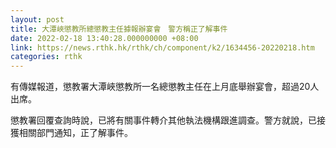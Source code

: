 ```yaml
---
layout: post
title: 大潭峽懲教所總懲教主任據報辦宴會　警方稱正了解事件
date: 2022-02-18 13:40:28.000000000 +08:00
link: https://news.rthk.hk/rthk/ch/component/k2/1634456-20220218.htm
categories: rthk
---
```


有傳媒報道，懲教署大潭峽懲教所一名總懲教主任在上月底舉辦宴會，超過20人出席。

懲教署回覆查詢時說，已將有關事件轉介其他執法機構跟進調查。警方就說，已接獲相關部門通知，正了解事件。
